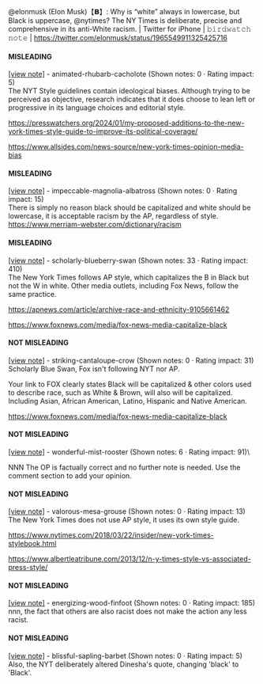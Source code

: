 @elonmusk (Elon Musk)【𝗕】: Why is “white” always in lowercase, but Black is uppercase, @nytimes? The NY Times is deliberate, precise and comprehensive in its anti-White racism. | Twitter for iPhone | 𝚋𝚒𝚛𝚍𝚠𝚊𝚝𝚌𝚑 𝚗𝚘𝚝𝚎 | https://twitter.com/elonmusk/status/1965549911325425716

#### MISLEADING

[[view note]](https://x.com/i/birdwatch/n/1965611291206111386) - animated-rhubarb-cacholote (Shown notes: 0 · Rating impact: 5)\
The NYT Style guidelines contain ideological biases. Although trying to be perceived as objective, research indicates that it does choose to lean left or progressive in its language choices and editorial style. 

https://presswatchers.org/2024/01/my-proposed-additions-to-the-new-york-times-style-guide-to-improve-its-political-coverage/

https://www.allsides.com/news-source/new-york-times-opinion-media-bias

#### MISLEADING

[[view note]](https://x.com/i/birdwatch/n/1965560610285895890) - impeccable-magnolia-albatross (Shown notes: 0 · Rating impact: 15)\
There is simply no reason black should be capitalized and white should be lowercase, it is acceptable racism by the AP, regardless of style.
https://www.merriam-webster.com/dictionary/racism

#### MISLEADING

[[view note]](https://x.com/i/birdwatch/n/1965559396265828642) - scholarly-blueberry-swan (Shown notes: 33 · Rating impact: 410)\
The New York Times follows AP style, which capitalizes the B in Black but not the W in white. Other media outlets, including Fox News, follow the same practice. 


https://apnews.com/article/archive-race-and-ethnicity-9105661462

https://www.foxnews.com/media/fox-news-media-capitalize-black

#### NOT MISLEADING

[[view note]](https://x.com/i/birdwatch/n/1965807365128618398) - striking-cantaloupe-crow (Shown notes: 0 · Rating impact: 31)\
Scholarly Blue Swan, Fox isn't following NYT nor AP. 

Your link to FOX clearly states Black will be capitalized & other colors used to describe race, such as White & Brown, will also will be capitalized. Including Asian, African American, Latino, Hispanic and Native American.

https://www.foxnews.com/media/fox-news-media-capitalize-black

#### NOT MISLEADING

[[view note]](https://x.com/i/birdwatch/n/1965628156863504444) - wonderful-mist-rooster (Shown notes: 6 · Rating impact: 91)\

NNN 
The OP is factually correct and no further note is needed.  Use the comment section to add your opinion.

#### NOT MISLEADING

[[view note]](https://x.com/i/birdwatch/n/1965563622622421315) - valorous-mesa-grouse (Shown notes: 0 · Rating impact: 13)\
The New York Times does not use AP style, it uses its own style guide.

https://www.nytimes.com/2018/03/22/insider/new-york-times-stylebook.html

https://www.albertleatribune.com/2013/12/n-y-times-style-vs-associated-press-style/

#### NOT MISLEADING

[[view note]](https://x.com/i/birdwatch/n/1965562021081997797) - energizing-wood-finfoot (Shown notes: 0 · Rating impact: 185)\
nnn, the fact that others are also racist does not make the action any less racist.

#### NOT MISLEADING

[[view note]](https://x.com/i/birdwatch/n/1965616645583274239) - blissful-sapling-barbet (Shown notes: 0 · Rating impact: 5)\
Also, the NYT deliberately altered Dinesha's quote, changing 'black' to 'Black'.  
